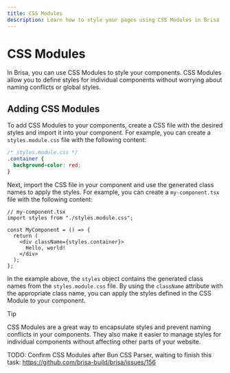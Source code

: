 ```yaml
---
title: CSS Modules
description: Learn how to style your pages using CSS Modules in Brisa
---
```


# CSS Modules

In Brisa, you can use CSS Modules to style your components. CSS Modules allow you to define styles for individual components without worrying about naming conflicts or global styles.

## Adding CSS Modules

To add CSS Modules to your components, create a CSS file with the desired styles and import it into your component. For example, you can create a `styles.module.css` file with the following content:

```css
/* styles.module.css */
.container {
  background-color: red;
}
```

Next, import the CSS file in your component and use the generated class names to apply the styles. For example, you can create a `my-component.tsx` file with the following content:

```tsx
// my-component.tsx
import styles from "./styles.module.css";

const MyComponent = () => {
  return (
    <div className={styles.container}>
      Hello, world!
    </div>
  );
};
```

In the example above, the `styles` object contains the generated class names from the `styles.module.css` file. By using the `className` attribute with the appropriate class name, you can apply the styles defined in the CSS Module to your component.

> [!TIP]
>
> CSS Modules are a great way to encapsulate styles and prevent naming conflicts in your components. They also make it easier to manage styles for individual components without affecting other parts of your website.

TODO: Confirm CSS Modules after Bun CSS Parser, waiting to finish this task: https://github.com/brisa-build/brisa/issues/156